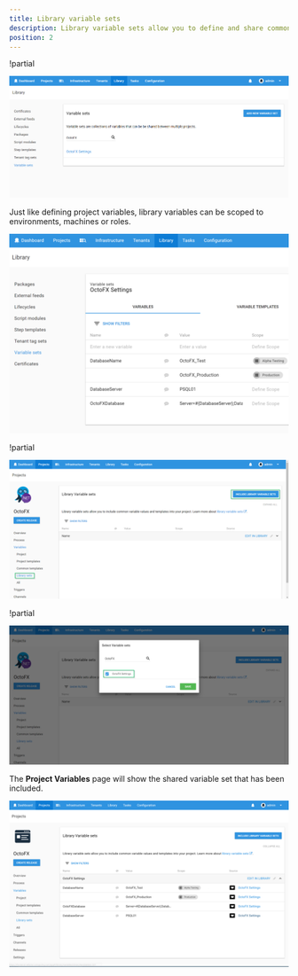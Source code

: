 ```yaml
---
title: Library variable sets
description: Library variable sets allow you to define and share common variables between your Octopus projects.
position: 2
---
```


!partial <add>

![](/docs/images/3048089/3277721.png "width=500")

Just like defining project variables, library variables can be scoped to environments, machines or roles.

![](/docs/images/3048089/3277720.png "width=500")

!partial <include>

![](/docs/images/3048089/3277719.png "width=500")

!partial <save>

![](/docs/images/3048089/3277718.png "width=500")

The **Project Variables** page will show the shared variable set that has been included.

![](/docs/images/3048089/3277717.png "width=500")

